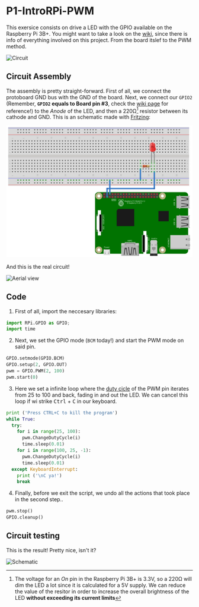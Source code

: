# P1-IntroRPi-PWM

This exersice consists on drive a LED with the GPIO available on the Raspberry Pi 3B+. You might want to take a look on the [wiki](https://github.com/clases-julio/p1-introrpi-pwm-dgarciac2021/wiki), since there is info of everything involved on this project. From the board itslef to the PWM method.

![Circuit](./.img/circuit.jpg)

## Circuit Assembly

The assembly is pretty straight-forward. First of all, we connect the protoboard GND bus with the GND of the board. Next, we connect our `GPIO2` (Remember, **`GPIO2` equals to Board pin #3**, check the [wiki page](https://github.com/clases-julio/p1-introrpi-pwm-dgarciac2021/wiki/GPIO) for reference!) to the *Anode* of the LED, and then a 220Ω[^1] resistor between its cathode and GND. This is an schematic made with [Fritzing](https://fritzing.org/):

![Schematic](./.img/schematic.jpg)

And this is the real circuit!

![Aerial view](./.img/aerial-view.jpg)

## Code

1. First of all, import the neccesary libraries:

  ```python
  import RPi.GPIO as GPIO;
  import time
  ```

2. Next, we set the GPIO mode (`BCM` today!) and start the PWM mode on said pin. 

  ```python
  GPIO.setmode(GPIO.BCM)
  GPIO.setup(2, GPIO.OUT)
  pwm = GPIO.PWM(2, 100)
  pwm.start(0)
  ```
3. Here we set a infinite loop where the [duty cicle](https://github.com/clases-julio/p1-introrpi-pwm-dgarciac2021/wiki/PWM-Output#the-duty-cycle) of the PWM pin iterates from 25 to 100 and back, fading in and out the LED. We can cancel this loop if wi strike <kbd>Ctrl</kbd> + <kbd>C</kbd> in our keyboard.

  ```python
  print ('Press CTRL+C to kill the program')
  while True:
    try:
      for i in range(25, 100):
        pwm.ChangeDutyCycle(i)
        time.sleep(0.01)
      for i in range(100, 25, -1):
        pwm.ChangeDutyCycle(i)
        time.sleep(0.01)
    except KeyboardInterrupt:
      print ('\nC ya!')
      break
  ```

4. Finally, before we exit the script, we undo all the actions that took place in the second step.. 

  ```python
  pwm.stop()
  GPIO.cleanup()
  ```

## Circuit testing

This is the result! Pretty nice, isn't it?

![Schematic](./.img/fade.gif)

[^1]: The voltage for an *On* pin in the Raspberry Pi 3B+ is 3.3V, so a 220Ω will dim the LED a lot since it is calculated for a 5V supply. We can reduce the value of the resitor in order to increase the overall brightness of the LED **without exceeding its current limits**
